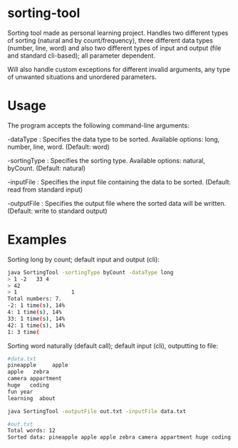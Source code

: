 # sorting-tool

Sorting tool made as personal learning project. Handles two different types of sorting (natural and by count/frequency), three different data types 
(number, line, word) and also two different types of input and output (file and standard cli-based); all parameter dependent. 

Will also handle custom exceptions for different invalid arguments, any type of unwanted situations and unordered parameters.

# Usage

The program accepts the following command-line arguments:

   -dataType <type>: Specifies the data type to be sorted. Available options: long, number, line, word. (Default: word)
   
   -sortingType <type>: Specifies the sorting type. Available options: natural, byCount. (Default: natural)
   
   -inputFile <file>: Specifies the input file containing the data to be sorted. (Default: read from standard input)
   
   -outputFile <file>: Specifies the output file where the sorted data will be written. (Default: write to standard output)

# Examples
  
  Sorting long by count; default input and output (cli):
```bash
java SortingTool -sortingType byCount -dataType long
> 1 -2   33 4
> 42
> 1                 1
Total numbers: 7.
-2: 1 time(s), 14%
4: 1 time(s), 14%
33: 1 time(s), 14%
42: 1 time(s), 14%
1: 3 time(
```  

 Sorting word naturally (default call); default input (cli), outputting to file:

```bash
#data.txt
pineapple     apple
apple   zebra
camera appartment
huge   coding
fun year
learning  about
```

```bash
java SortingTool -outputFile out.txt -inputFile data.txt
```  
  
```bash
#out.txt
Total words: 12
Sorted data: pineapple apple apple zebra camera appartment huge coding fun year learning about 
```   
  
